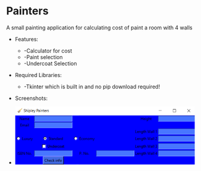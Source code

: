 # Painters
A small painting application for calculating cost of paint a room with 4 walls
* Features:
  * -Calculator for cost
  * -Paint selection
  * -Undercoat Selection

* Required Libraries:
  * -Tkinter which is built in and no pip download required!
* Screenshots:
* ![User Interface](https://github.com/DominikVla/Painters/blob/main/images/UI.png?raw=true)
